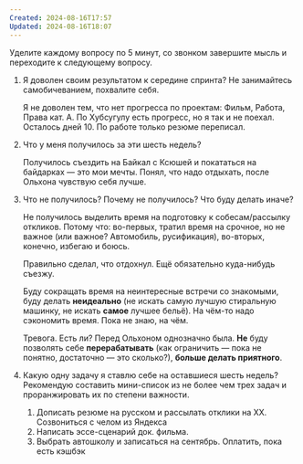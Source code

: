 ```yaml
---
Created: 2024-08-16T17:57
Updated: 2024-08-16T18:07
---
```

Уделите каждому вопросу по 5 минут, со звонком завершите мысль и переходите к следующему вопросу.

1. Я доволен своим результатом к середине спринта? Не занимайтесь самобичеванием, похвалите себя.
    
    Я не доволен тем, что нет прогресса по проектам: Фильм, Работа, Права кат. А. По Хубсугулу есть прогресс, но я так и не поехал. Осталось дней 10. По работе только резюме переписал.
    
2. Что у меня получилось за эти шесть недель?
    
    Получилось съездить на Байкал с Ксюшей и покататься на байдарках — это мои мечты. Понял, что надо отдыхать, после Ольхона чувствую себя лучше.
    
3. Что не получилось? Почему не получилось? Что буду делать иначе?
    
    Не получилось выделить время на подготовку к собесам/рассылку откликов. Потому что: во-первых, тратил время на срочное, но не важное (или важное? Автомобиль, русификация), во-вторых, конечно, избегаю и боюсь.
    
    Правильно сделал, что отдохнул. Ещё обязательно куда-нибудь съезжу.
    
    Буду сокращать время на неинтересные встречи со знакомыми, буду делать **неидеально** (не искать самую лучшую стиральную машинку, не искать **самое** лучшее бельё). На чём-то надо сэкономить время. Пока не знаю, на чём.
    
    Тревога. Есть ли? Перед Ольхоном однозначно была. **Не** буду позволять себе **перерабатывать** (как ограничить — пока не понятно, достаточно — это сколько?), **больше делать приятного**.
    
4. Какую одну задачу я ставлю себе на оставшиеся шесть недель? Рекомендую составить мини-список из не более чем трех задач и проранжировать их по степени важности.
    1. Дописать резюме на русском и рассылать отклики на ХХ. Созвониться с челом из Яндекса
    2. Написать эссе-сценарий док. фильма.
    3. Выбрать автошколу и записаться на сентябрь. Оплатить, пока есть кэшбэк